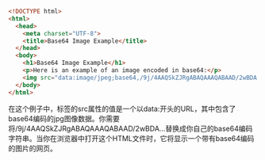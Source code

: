 ```html
<!DOCTYPE html>
<html>
  <head>
    <meta charset="UTF-8">
    <title>Base64 Image Example</title>
  </head>
  <body>
    <h1>Base64 Image Example</h1>
    <p>Here is an example of an image encoded in base64:</p>
    <img src="data:image/jpeg;base64,/9j/4AAQSkZJRgABAQAAAQABAAD/2wBDA...">
  </body>
</html>
```

在这个例子中，<img>标签的src属性的值是一个以data:开头的URL，其中包含了base64编码的jpg图像数据。你需要将/9j/4AAQSkZJRgABAQAAAQABAAD/2wBDA...替换成你自己的base64编码字符串。当你在浏览器中打开这个HTML文件时，它将显示一个带有base64编码的图片的网页。